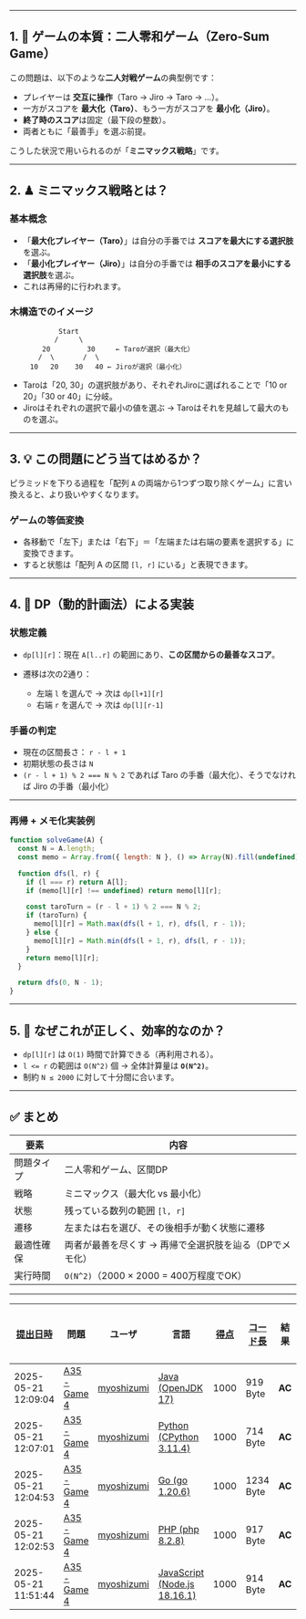 
---

## 1. 🎲 ゲームの本質：二人零和ゲーム（Zero-Sum Game）

この問題は、以下のような**二人対戦ゲーム**の典型例です：

* プレイヤーは **交互に操作**（Taro → Jiro → Taro → ...）。
* 一方がスコアを **最大化（Taro）**、もう一方がスコアを **最小化（Jiro）**。
* **終了時のスコア**は固定（最下段の整数）。
* 両者ともに「最善手」を選ぶ前提。

こうした状況で用いられるのが「**ミニマックス戦略**」です。

---

## 2. ♟ ミニマックス戦略とは？

### 基本概念

* 「**最大化プレイヤー（Taro）**」は自分の手番では **スコアを最大にする選択肢**を選ぶ。
* 「**最小化プレイヤー（Jiro）**」は自分の手番では **相手のスコアを最小にする選択肢**を選ぶ。
* これは再帰的に行われます。

### 木構造でのイメージ

```
            Start
           /     \
        20         30     ← Taroが選択（最大化）
       /  \       /  \
     10   20    30   40 ← Jiroが選択（最小化）
```

* Taroは「20, 30」の選択肢があり、それぞれJiroに選ばれることで「10 or 20」「30 or 40」に分岐。
* Jiroはそれぞれの選択で最小の値を選ぶ → Taroはそれを見越して最大のものを選ぶ。

---

## 3. 💡 この問題にどう当てはめるか？

ピラミッドを下りる過程を「配列 `A` の両端から1つずつ取り除くゲーム」に言い換えると、より扱いやすくなります。

### ゲームの等価変換

* 各移動で「左下」または「右下」＝「左端または右端の要素を選択する」に変換できます。
* すると状態は「配列 A の区間 `[l, r]` にいる」と表現できます。

---

## 4. 🧠 DP（動的計画法）による実装

### 状態定義

* `dp[l][r]`：現在 `A[l..r]` の範囲にあり、**この区間からの最善なスコア**。
* 遷移は次の2通り：

  * 左端 `l` を選んで → 次は `dp[l+1][r]`
  * 右端 `r` を選んで → 次は `dp[l][r-1]`

### 手番の判定

* 現在の区間長さ： `r - l + 1`
* 初期状態の長さは `N`
* `(r - l + 1) % 2 === N % 2` であれば Taro の手番（最大化）、そうでなければ Jiro の手番（最小化）

---

### 再帰 + メモ化実装例

```javascript
function solveGame(A) {
  const N = A.length;
  const memo = Array.from({ length: N }, () => Array(N).fill(undefined));

  function dfs(l, r) {
    if (l === r) return A[l];
    if (memo[l][r] !== undefined) return memo[l][r];

    const taroTurn = (r - l + 1) % 2 === N % 2;
    if (taroTurn) {
      memo[l][r] = Math.max(dfs(l + 1, r), dfs(l, r - 1));
    } else {
      memo[l][r] = Math.min(dfs(l + 1, r), dfs(l, r - 1));
    }
    return memo[l][r];
  }

  return dfs(0, N - 1);
}
```

---

## 5. 🧮 なぜこれが正しく、効率的なのか？

* `dp[l][r]` は `O(1)` 時間で計算できる（再利用される）。
* `l <= r` の範囲は `O(N^2)` 個 → 全体計算量は **`O(N^2)`**。
* 制約 `N ≤ 2000` に対して十分間に合います。

---

## ✅ まとめ

| 要素    | 内容                                |
| ----- | --------------------------------- |
| 問題タイプ | 二人零和ゲーム、区間DP                      |
| 戦略    | ミニマックス（最大化 vs 最小化）                |
| 状態    | 残っている数列の範囲 `[l, r]`               |
| 遷移    | 左または右を選び、その後相手が動く状態に遷移            |
| 最適性確保 | 両者が最善を尽くす → 再帰で全選択肢を辿る（DPでメモ化）    |
| 実行時間  | `O(N^2)`（2000 × 2000 = 400万程度でOK） |

---

| [提出日時](https://atcoder.jp/contests/tessoku-book/submissions/me?desc=true&orderBy=created) | 問題 | ユーザ | 言語 | [得点](https://atcoder.jp/contests/tessoku-book/submissions/me?desc=true&orderBy=score) | [コード長](https://atcoder.jp/contests/tessoku-book/submissions/me?orderBy=source_length) | 結果 | [実行時間](https://atcoder.jp/contests/tessoku-book/submissions/me?orderBy=time_consumption) | [メモリ](https://atcoder.jp/contests/tessoku-book/submissions/me?orderBy=memory_consumption) |  |
| --- | --- | --- | --- | --- | --- | --- | --- | --- | --- |
| 2025-05-21 12:09:04 | [A35 - Game 4](https://atcoder.jp/contests/tessoku-book/tasks/tessoku_book_ai) | [myoshizumi](https://atcoder.jp/users/myoshizumi) | [Java (OpenJDK 17)](https://atcoder.jp/contests/tessoku-book/submissions/me?f.Language=5005) | 1000 | 919 Byte | **AC** | 183 ms | 69388 KB | [詳細](https://atcoder.jp/contests/tessoku-book/submissions/66012246) |
| 2025-05-21 12:07:01 | [A35 - Game 4](https://atcoder.jp/contests/tessoku-book/tasks/tessoku_book_ai) | [myoshizumi](https://atcoder.jp/users/myoshizumi) | [Python (CPython 3.11.4)](https://atcoder.jp/contests/tessoku-book/submissions/me?f.Language=5055) | 1000 | 714 Byte | **AC** | 865 ms | 40884 KB | [詳細](https://atcoder.jp/contests/tessoku-book/submissions/66012200) |
| 2025-05-21 12:04:53 | [A35 - Game 4](https://atcoder.jp/contests/tessoku-book/tasks/tessoku_book_ai) | [myoshizumi](https://atcoder.jp/users/myoshizumi) | [Go (go 1.20.6)](https://atcoder.jp/contests/tessoku-book/submissions/me?f.Language=5002) | 1000 | 1234 Byte | **AC** | 47 ms | 35404 KB | [詳細](https://atcoder.jp/contests/tessoku-book/submissions/66012156) |
| 2025-05-21 12:02:53 | [A35 - Game 4](https://atcoder.jp/contests/tessoku-book/tasks/tessoku_book_ai) | [myoshizumi](https://atcoder.jp/users/myoshizumi) | [PHP (php 8.2.8)](https://atcoder.jp/contests/tessoku-book/submissions/me?f.Language=5016) | 1000 | 917 Byte | **AC** | 250 ms | 125916 KB | [詳細](https://atcoder.jp/contests/tessoku-book/submissions/66012096) |
| 2025-05-21 11:51:44 | [A35 - Game 4](https://atcoder.jp/contests/tessoku-book/tasks/tessoku_book_ai) | [myoshizumi](https://atcoder.jp/users/myoshizumi) | [JavaScript (Node.js 18.16.1)](https://atcoder.jp/contests/tessoku-book/submissions/me?f.Language=5009) | 1000 | 914 Byte | **AC** | 148 ms | 110428 KB | [詳細](https://atcoder.jp/contests/tessoku-book/submissions/66011905) |